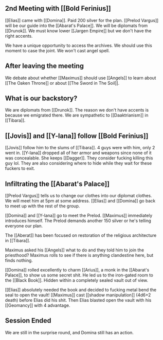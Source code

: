 ## 2nd Meeting with [[Bold Ferinius]]
[[Elias]] came with [[Domina]]. Paid 200 silver for the plan. [[Prelod Vargus]] will be our guide into the [[Abarat's Palace]].  We will be diplomats from [[Drunok]]. We must know lower [[Jargen Empire]] but we don't have the right accents. 

We have a unique opportunity to access the archives. We should use this moment to case the joint. We won't cast angel spell. 
## After leaving the meeting
We debate about whether [[Maximus]] should use [[Angels]] to learn about [[The Oaken Throne]] or about [[The Sword in The Soil]]. 
## What is our backstory?
We are diplomats from [[Drunok]]. The reason we don't have accents is because we emigrated there. We are sympathetic to [[Daaktrianism]] in [[Tibara]].
## [[Jovis]] and [[Y-lana]] follow [[Bold Ferinius]] 
[[Jovis]] follow him to the slums of [[Tibara]]. 4 guys were with him, only 2 went in. [[Y-lana]] dropped all of her armor and weapons since none of it was concealable. She keeps [[Dagger]]. They consider fucking killing this guy lol. They are also considering where to hide while they wait for these fuckers to exit.
## Infiltrating the [[Abarat's Palace]]
[[Prelod Vargus]] tells us to change our clothes into our diplomat clothes. We will meet him at 5pm at some address. [[Elias]] and [[Domina]] go back to meet up with the rest of the group.

[[Domina]] and [[Y-lana]] go to meet the Prelod. [[Maximus]] immediately introduces himself. The Prelod demands another 150 silver or he's telling everyone our plan.

The [[Aberat]] has been focused on restoration of the religious architecture in [[Tibara]]. 

Maximus asked his [[Angels]] what to do and they told him to join the priesthood? Maximus rolls to see if there is anything clandestine here, but finds nothing.

[[Domina]] rolled excellently to charm [[Arius]], a monk in the [[Abarat's Palace]], to show us some secret shit. He led us to the iron-gated room to the [[Black Book]]. Hidden within a completely sealed vault out of view.

[[Elias]] absolutely needed the book and decided to fucking metal bend the seal to open the vault!  [[Maximus]] cast [[shadow manipulation]] (4d6+2 death) before Elias did his shit. Then Elias blasted open the vault with his [[Geomancy]] with 4 advantage.

## Session Ended
We are still in the surprise round, and Domina still has an action.